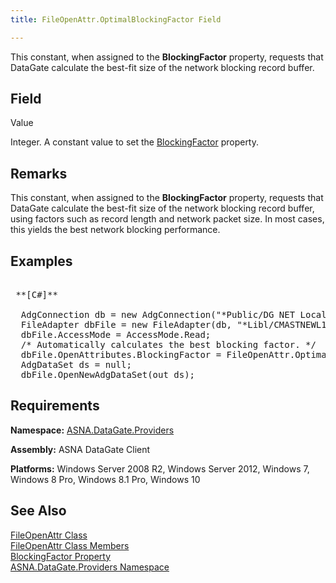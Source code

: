 ```yaml
---
title: FileOpenAttr.OptimalBlockingFactor Field

---
```


This constant, when assigned to the **BlockingFactor** property, requests that DataGate calculate the best-fit size of the network blocking record buffer.

## Field
 Value

Integer. A constant value to set the [ BlockingFactor](file-open-attr-class-blocking-factor-property.html) property.
## Remarks

This constant, when assigned to the **BlockingFactor** property, requests that DataGate calculate the best-fit size of the network blocking record buffer, using factors such as record length and network packet size. In most cases, this yields the best network blocking performance.
## Examples

<pre>        <span class="lang">
 **[C#]** 
        </span>
  AdgConnection db = new AdgConnection("*Public/DG NET Local");
  FileAdapter dbFile = new FileAdapter(db, "*Libl/CMASTNEWL1", "CMMASTERL1");
  dbFile.AccessMode = AccessMode.Read;
  /* Automatically calculates the best blocking factor. */
  dbFile.OpenAttributes.BlockingFactor = FileOpenAttr.OptimalBlockingFactor;
  AdgDataSet ds = null;
  dbFile.OpenNewAdgDataSet(out ds);</pre>


## Requirements

**Namespace:** [ ASNA.DataGate.Providers](datagate-providers-namespace.html) 

**Assembly:** ASNA DataGate Client

**Platforms:** Windows Server 2008 R2, Windows Server 2012, Windows 7, Windows 8 Pro, Windows 8.1 Pro, Windows 10
## See Also


[FileOpenAttr Class](file-open-attr-class.html)
      <br />
[FileOpenAttr Class Members](file-open-attr-class-members.html)
      <br />
[BlockingFactor Property](file-open-attr-class-blocking-factor-property.html)
      <br />
      [ASNA.DataGate.Providers 
					Namespace](datagate-providers-namespace.html)

